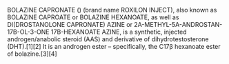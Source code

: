 BOLAZINE CAPRONATE () (brand name ROXILON INJECT), also known as BOLAZINE CAPROATE or BOLAZINE HEXANOATE, as well as DI(DROSTANOLONE CAPRONATE) AZINE or 2Α-METHYL-5Α-ANDROSTAN-17Β-OL-3-ONE 17Β-HEXANOATE AZINE, is a synthetic, injected androgen/anabolic steroid (AAS) and derivative of dihydrotestosterone (DHT).[1][2] It is an androgen ester – specifically, the C17β hexanoate ester of bolazine.[3][4]
